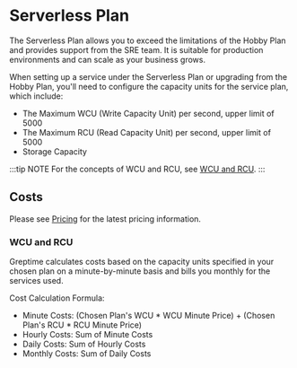 # Serverless Plan

The Serverless Plan allows you to exceed the limitations of the Hobby Plan and provides support from the SRE team.
It is suitable for production environments and can scale as your business grows.

When setting up a service under the Serverless Plan or upgrading from the Hobby Plan,
you'll need to configure the capacity units for the service plan, which include:

- The Maximum WCU (Write Capacity Unit) per second, upper limit of 5000
- The Maximum RCU (Read Capacity Unit) per second, upper limit of 5000
- Storage Capacity

:::tip NOTE
For the concepts of WCU and RCU, see [WCU and RCU](wcu-rcu.md).
:::

## Costs

Please see [Pricing](https://greptime.com/pricing) for the latest pricing information.

### WCU and RCU

Greptime calculates costs based on the capacity units specified in your chosen plan on a minute-by-minute basis 
and bills you monthly for the services used.

Cost Calculation Formula:

- Minute Costs: (Chosen Plan's WCU * WCU Minute Price) + (Chosen Plan's RCU * RCU Minute Price)
- Hourly Costs: Sum of Minute Costs
- Daily Costs: Sum of Hourly Costs
- Monthly Costs: Sum of Daily Costs

<!--@include: ./shared-storage-capacity.md-->

<!-- ### Cost Optimization

Here are some tips to optimize your costs:

- Select appropriate capacity units for your service plan to avoid overpaying for unused capacity.
- Set a data retention policy to drop unnecessary data and reduce storage costs. -->

